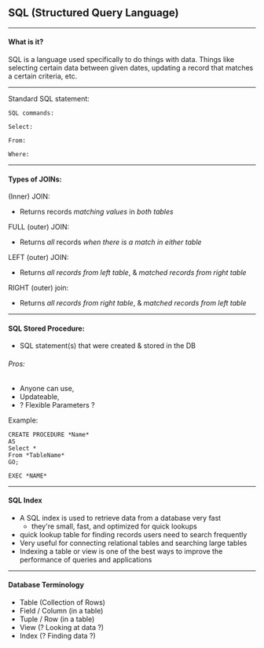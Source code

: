 ## SQL (Structured Query Language)
--------------------------------
#### What is it?
SQL is a language used specifically to do things with data. Things like selecting certain data between given dates, updating a record that matches a certain criteria, etc.

--------------------------------
Standard SQL statement:

```
SQL commands:

Select:

From:

Where:
```
--------------------------------

#### Types of JOINs:

(Inner) JOIN:
-  Returns records *matching values* in *both tables*

FULL (outer) JOIN:
-  Returns *all* records *when there is a match in either table*

LEFT (outer) JOIN:
-  Returns *all records from left table*, & *matched records from right table*

RIGHT (outer) join:
-  Returns *all records from right table*, & *matched records from left table*

------------------------------
#### SQL Stored Procedure:

-  SQL statement(s) that were created & stored in the DB
###### Pros:
-  Anyone can use,
-  Updateable,
-  ? Flexible Parameters ?

Example:

```
CREATE PROCEDURE *Name*
AS
Select *
From *TableName*
GO;
```

```
EXEC *NAME*
```

------------------------------
#### SQL Index

-  A SQL index is used to retrieve data from a database very fast
    -  they're small, fast, and optimized for quick lookups
-  quick lookup table for finding records users need to search frequently
-  Very useful for connecting relational tables and searching large tables
-  Indexing a table or view is one of the best ways to improve the performance of queries and applications

------------------------------
#### Database Terminology
-  Table (Collection of Rows)
-  Field / Column (in a table)
-  Tuple / Row (in a table)
-  View (? Looking at data ?)
-  Index (? Finding data ?)
